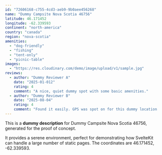```yaml
---
id: "72606168-c755-4cd3-aeb9-9b0aee456268"
name: "Dummy Campsite Nova Scotia 46756"
latitude: 46.171452
longitude: -62.339593
continent: "north-america"
country: "canada"
region: "nova-scotia"
amenities:
  - "dog-friendly"
  - "fishing"
  - "tent-only"
  - "picnic-table"
images:
  - "https://res.cloudinary.com/demo/image/upload/v1/sample.jpg"
reviews:
  - author: "Dummy Reviewer A"
    date: "2025-01-012"
    rating: 4
    comment: "A nice, quiet dummy spot with some basic amenities."
  - author: "Dummy Reviewer B"
    date: "2025-08-04"
    rating: 4
    comment: "Found it easily. GPS was spot on for this dummy location."
---
```


This is a **dummy description** for Dummy Campsite Nova Scotia 46756, generated for the proof of concept.

It provides a serene environment, perfect for demonstrating how SvelteKit can handle a large number of static pages. The coordinates are 46.171452, -62.339593.
